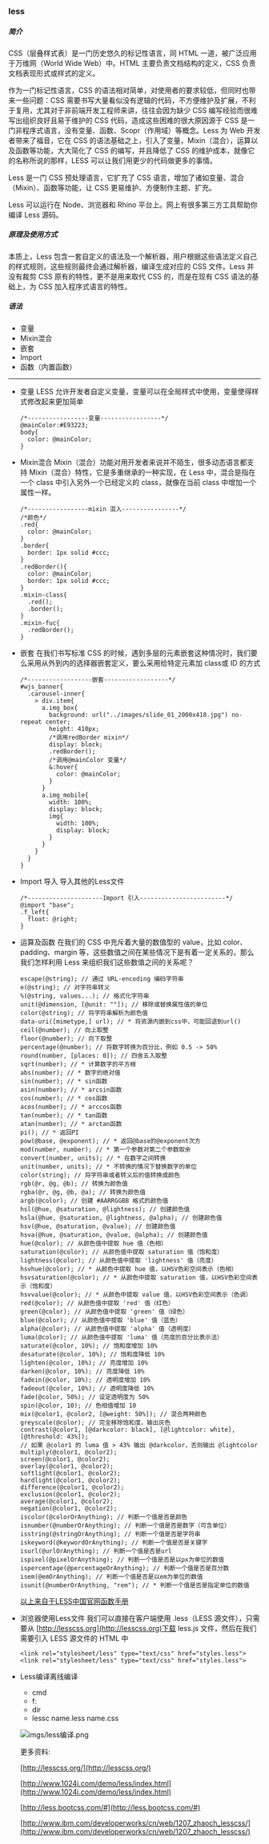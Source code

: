 ### less
##### 简介
CSS（层叠样式表）是一门历史悠久的标记性语言，同 HTML 一道，被广泛应用于万维网（World Wide Web）中。HTML 主要负责文档结构的定义，CSS 负责文档表现形式或样式的定义。

作为一门标记性语言，CSS 的语法相对简单，对使用者的要求较低，但同时也带来一些问题：CSS 需要书写大量看似没有逻辑的代码，不方便维护及扩展，不利于复用，尤其对于非前端开发工程师来讲，往往会因为缺少 CSS 编写经验而很难写出组织良好且易于维护的 CSS 代码，造成这些困难的很大原因源于 CSS 是一门非程序式语言，没有变量、函数、Scopr（作用域）等概念。Less 为 Web 开发者带来了福音，它在 CSS 的语法基础之上，引入了变量，Mixin（混合），运算以及函数等功能，大大简化了 CSS 的编写，并且降低了 CSS 的维护成本，就像它的名称所说的那样，LESS 可以让我们用更少的代码做更多的事情。

Less 是一门 CSS 预处理语言，它扩充了 CSS 语言，增加了诸如变量、混合（Mixin）、函数等功能，让 CSS 更易维护、方便制作主题、扩充。

Less 可以运行在 Node、浏览器和 Rhino 平台上。网上有很多第三方工具帮助你编译 Less 源码。

##### 原理及使用方式
本质上，Less 包含一套自定义的语法及一个解析器，用户根据这些语法定义自己的样式规则，这些规则最终会通过解析器，编译生成对应的 CSS 文件。Less 并没有裁剪 CSS 原有的特性，更不是用来取代 CSS 的，而是在现有 CSS 语法的基础上，为 CSS 加入程序式语言的特性。

##### 语法
*   变量 
*   Mixin混合
*   嵌套
*   Import
*   函数（内置函数）
---
*   变量
LESS 允许开发者自定义变量，变量可以在全局样式中使用，变量使得样式修改起来更加简单

        /*-----------------变量-----------------*/
        @mainColor:#E93223;
        body{
          color: @mainColor;
        }
    
*   Mixin混合
Mixin（混合）功能对用开发者来说并不陌生，很多动态语言都支持 Mixin（混合）特性，它是多重继承的一种实现，在 Less 中，混合是指在一个 class 中引入另外一个已经定义的 class，就像在当前 class 中增加一个属性一样。

        /*-----------------mixin 混入----------------*/
        /*颜色*/
        .red{
          color: @mainColor;
        }
        .border{
          border: 1px solid #ccc;
        }
        .redBorder(){
          color: @mainColor;
          border: 1px solid #ccc;
        }
        .mixin-class{
          .red();
          .border();
        }
        .mixin-fuc{
          .redBorder();
        }

*   嵌套
在我们书写标准 CSS 的时候，遇到多层的元素嵌套这种情况时，我们要么采用从外到内的选择器嵌套定义，要么采用给特定元素加 class或 ID 的方式

        /*------------------嵌套------------------*/
        #wjs_banner{
          .carousel-inner{
            > div.item{
              a.img_box{
                background: url("../images/slide_01_2000x410.jpg") no-repeat center;
                height: 410px;
                /*调用redBorder mixin*/
                display: block;
                .redBorder();
                /*调用@mainColor 变量*/
                &:hover{
                  color: @mainColor;
                }
              }
              a.img_mobile{
                width: 100%;
                display: block;
                img{
                  width: 100%;
                  display: block;
                }
              }
            }
          }
        }

*   Import 导入
导入其他的Less文件

        /*---------------------Import 引入------------------------*/
        @import "base";
        .f_left{
          float: @right;
        }

*   运算及函数
在我们的 CSS 中充斥着大量的数值型的 value，比如 color、padding、margin 等，这些数值之间在某些情况下是有着一定关系的，那么我们怎样利用 Less 来组织我们这些数值之间的关系呢？

        escape(@string); // 通过 URL-encoding 编码字符串
        e(@string); // 对字符串转义
        %(@string, values...); // 格式化字符串
        unit(@dimension, [@unit: ""]); // 移除或替换属性值的单位
        color(@string); // 将字符串解析为颜色值
        data-uri([mimetype,] url); // * 将资源内嵌到css中，可能回退到url()
        ceil(@number); // 向上取整
        floor(@number); // 向下取整
        percentage(@number); // 将数字转换为百分比，例如 0.5 -> 50%
        round(number, [places: 0]); // 四舍五入取整
        sqrt(number); // * 计算数字的平方根
        abs(number); // * 数字的绝对值
        sin(number); // * sin函数
        asin(number); // * arcsin函数
        cos(number); // * cos函数
        acos(number); // * arccos函数
        tan(number); // * tan函数
        atan(number); // * arctan函数
        pi(); // * 返回PI
        pow(@base, @exponent); // * 返回@base的@exponent次方
        mod(number, number); // * 第一个参数对第二个参数取余
        convert(number, units); // * 在数字之间转换
        unit(number, units); // * 不转换的情况下替换数字的单位
        color(string); // 将字符串或者转义后的值转换成颜色
        rgb(@r, @g, @b); // 转换为颜色值
        rgba(@r, @g, @b, @a); // 转换为颜色值
        argb(@color); // 创建 #AARRGGBB 格式的颜色值
        hsl(@hue, @saturation, @lightness); // 创建颜色值
        hsla(@hue, @saturation, @lightness, @alpha); // 创建颜色值
        hsv(@hue, @saturation, @value); // 创建颜色值
        hsva(@hue, @saturation, @value, @alpha); // 创建颜色值
        hue(@color); // 从颜色值中提取 hue 值（色相）
        saturation(@color); // 从颜色值中提取 saturation 值（饱和度）
        lightness(@color); // 从颜色值中提取 'lightness' 值（亮度）
        hsvhue(@color); // * 从颜色中提取 hue 值，以HSV色彩空间表示（色相）
        hsvsaturation(@color); // * 从颜色中提取 saturation 值，以HSV色彩空间表示（饱和度）
        hsvvalue(@color); // * 从颜色中提取 value 值，以HSV色彩空间表示（色调）
        red(@color); // 从颜色值中提取 'red' 值（红色）
        green(@color); // 从颜色值中提取 'green' 值（绿色）
        blue(@color); // 从颜色值中提取 'blue' 值（蓝色）
        alpha(@color); // 从颜色值中提取 'alpha' 值（透明度）
        luma(@color); // 从颜色值中提取 'luma' 值（亮度的百分比表示法）
        saturate(@color, 10%); // 饱和度增加 10%
        desaturate(@color, 10%); // 饱和度降低 10%
        lighten(@color, 10%); // 亮度增加 10%
        darken(@color, 10%); // 亮度降低 10%
        fadein(@color, 10%); // 透明度增加 10%
        fadeout(@color, 10%); // 透明度降低 10%
        fade(@color, 50%); // 设定透明度为 50%
        spin(@color, 10); // 色相值增加 10
        mix(@color1, @color2, [@weight: 50%]); // 混合两种颜色
        greyscale(@color); // 完全移除饱和度，输出灰色
        contrast(@color1, [@darkcolor: black], [@lightcolor: white], [@threshold: 43%]); 
        // 如果 @color1 的 luma 值 > 43% 输出 @darkcolor，否则输出 @lightcolor
        multiply(@color1, @color2);
        screen(@color1, @color2);
        overlay(@color1, @color2);
        softlight(@color1, @color2);
        hardlight(@color1, @color2);
        difference(@color1, @color2);
        exclusion(@color1, @color2);
        average(@color1, @color2);
        negation(@color1, @color2);
        iscolor(@colorOrAnything); // 判断一个值是否是颜色
        isnumber(@numberOrAnything); // 判断一个值是否是数字（可含单位）
        isstring(@stringOrAnything); // 判断一个值是否是字符串
        iskeyword(@keywordOrAnything); // 判断一个值是否是关键字
        isurl(@urlOrAnything); // 判断一个值是否是url
        ispixel(@pixelOrAnything); // 判断一个值是否是以px为单位的数值
        ispercentage(@percentageOrAnything); // 判断一个值是否是百分数
        isem(@emOrAnything); // 判断一个值是否是以em为单位的数值
        isunit(@numberOrAnything, "rem"); // * 判断一个值是否是指定单位的数值


    [以上来自于LESS中国官网函数手册](http://www.1024i.com/demo/less/reference.html)

*   浏览器使用Less文件
我们可以直接在客户端使用 .less（LESS 源文件），只需要从 [http://lesscss.org](http://lesscss.org)下载 less.js 文件，然后在我们需要引入 LESS 源文件的 HTML 中

        <link rel="stylesheet/less" type="text/css" href="styles.less">
        <link rel="stylesheet/less" type="text/css" href="styles.less">

*   Less编译离线编译
    -   cmd
    -   f:
    -   dir
    -   lessc name.less name.css

    ![imgs/less编译.png](imgs/less编译.png)

    更多资料:

    [http://lesscss.org/](http://lesscss.org/)

    [http://www.1024i.com/demo/less/index.html](http://www.1024i.com/demo/less/index.html)

    [http://less.bootcss.com/#](http://less.bootcss.com/#)

    [http://www.ibm.com/developerworks/cn/web/1207_zhaoch_lesscss/](http://www.ibm.com/developerworks/cn/web/1207_zhaoch_lesscss/)

